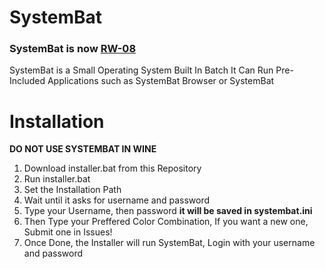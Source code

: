# SystemBat
### SystemBat is now <a href="https://redware-games.itch.io/rw-08">RW-08</a>
SystemBat is a Small Operating System Built In Batch It Can Run Pre-Included Applications such as SystemBat Browser or SystemBat

# Installation
**DO NOT USE SYSTEMBAT IN WINE**
1. Download installer.bat from this Repository
2. Run installer.bat
3. Set the Installation Path
4. Wait until it asks for username and password
5. Type your Username, then password **it will be saved in systembat.ini**
6. Then Type your Preffered Color Combination, If you want a new one, Submit one in Issues!
7. Once Done, the Installer will run SystemBat, Login with your username and password
